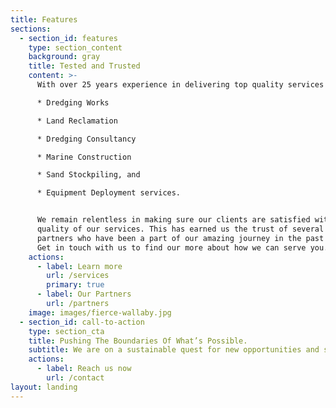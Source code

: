 ```yaml
---
title: Features
sections:
  - section_id: features
    type: section_content
    background: gray
    title: Tested and Trusted
    content: >-
      With over 25 years experience in delivering top quality services in;

      * Dredging Works 

      * Land Reclamation 

      * Dredging Consultancy 

      * Marine Construction 

      * Sand Stockpiling, and 

      * Equipment Deployment services. 


      We remain relentless in making sure our clients are satisfied with the
      quality of our services. This has earned us the trust of several reputable
      partners who have been a part of our amazing journey in the past years.
      Get in touch with us to find our more about how we can serve you.
    actions:
      - label: Learn more
        url: /services
        primary: true
      - label: Our Partners
        url: /partners
    image: images/fierce-wallaby.jpg
  - section_id: call-to-action
    type: section_cta
    title: Pushing The Boundaries Of What’s Possible.
    subtitle: We are on a sustainable quest for new opportunities and solutions.
    actions:
      - label: Reach us now
        url: /contact
layout: landing
---
```

